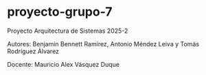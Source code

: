 # proyecto-grupo-7
Proyecto Arquitectura de Sistemas 2025-2

Autores: Benjamin Bennett Ramírez, Antonio Méndez Leiva y Tomás Rodríguez Álvarez

Docente: Mauricio Alex Vásquez Duque
